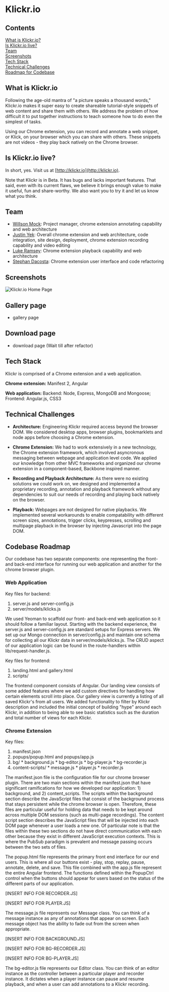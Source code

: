 # Klickr.io

## Contents  
[What is Klickr.io?](#about)  
[Is Klickr.io live?](#live)  
[Team](#team)  
[Screenshots](#screenshots)  
[Tech Stack](#techstack)  
[Technical Challenges](#challenges)  
[Roadmap for Codebase](#roadmap)  

## <a name="about"/> What is Klickr.io

Following the age-old mantra of "a picture speaks a thousand words," Klickr.io makes it super easy to create shareable tutorial-style snippets of web content and share them with others. We address the problem of how difficult it to put together instructions to teach someone how to do even the simplest of tasks.

Using our Chrome extension, you can record and annotate a web snippet, or Klick, on your browser which you can share with others. These snippets are not videos - they play back natively on the Chrome browser.

## <a name="live"/> Is Klickr.io live?

In short, yes. Visit us at [http://klickr.io](http://klickr.io).

Note that Klickr is in Beta. It has bugs and lacks important features. That said, even with its current flaws, we believe it brings enough value to make it useful, fun and share-worthy. We also want you to try it and let us know what you think.

## <a name="team"/> Team

* [Willson Mock](https://medium.com/@fay_jai): Project manager, chrome extension annotating capability and web architecture
* [Justin Yek](http://www.penguinhustle.com/blog): Overall chrome extension and web architecture, code integration, site design, deployment, chrome extension recording capability and video editing
* [Luke Ramsey](https://github.com/lramsey): Chrome extension playback capability and web architecture
* [Stephan Dacosta](https://github.com/stephandacosta): Chrome extension user interface and code refactoring

## <a name="screenshots"/> Screenshots

![Klickr.io Home Page](https://raw.github.com/klickr/klickr/master/app/images/klickrio-home-page.png)

## Gallery page
- gallery page

## Download page
- download page
(Wait till after refactor)

## <a name="techstack"/> Tech Stack

Klickr is comprised of a Chrome extension and a web application.

**Chrome extension:** Manifest 2, Angular

**Web application:** Backend: Node, Express, MongoDB and Mongoose; Frontend: Angular.js, CSS3

## <a name="challenges"/> Technical Challenges

* **Architecture:** Engineering Klickr required access beyond the browser DOM. We considered desktop apps, browser plugins, bookmarklets and node apps before choosing a Chrome extension.

* **Chrome Extension:** We had to work extensively in a new technology, the Chrome extension framework, which involved asyncronous messaging between webpage and application level code. We applied our knowledge from other MVC frameworks and organized our chrome extension in a component-based, Backbone inspired manner. 

* **Recording and Playback Architecture:** As there were no existing solutions we could work on, we designed and implemented a proprietary recording, annotation and playback framework without any dependencies to suit our needs of recording and playing back natively on the browser.

* **Playback:** Webpages are not designed for native playbacks. We implemented several workarounds to enable compatability with different screen sizes, annotations, trigger clicks, keypresses, scrolling and multipage playback in the browser by injecting Javascript into the page DOM.

## <a name="roadmap"/> Codebase Roadmap
Our codebase has two separate components: one representing the front- and back-end interface
for running our web application and another for the chrome browser plugin.

### Web Application
Key files for backend:

  1. server.js and server-config.js
  2. server/models/klicks.js

We used Yeoman to scaffold our front- and back-end web application so it should follow a
familiar layout. Starting with the backend experience, the server.js and server-config.js
are standard setups for Express servers. We set up our Mongo connection in server/config.js
and maintain one schema for collecting all our Klickr data in server/models/klicks.js. 
The CRUD aspect of our application logic can be found in the route-handlers within
lib/request-handler.js. 

Key files for frontend:
  
  1. landing.html and gallery.html
  2. scripts/

The frontend component consists of Angular. Our landing view consists of some added 
features where we add custom directives for handling how certain elements scroll into 
place. Our gallery view is currently a listing of all saved Klickr's from all users. 
We added functionality to filter by Klickr description and included the initial concept
of building "hype" around each Klickr, in addition to being able to  see basic statistics 
such as the duration and total number of views for each Klickr.

### Chrome Extension
Key files:

  1. manifest.json
  2. popups/popup.html and popups/app.js
  3. bg/
    * background.js
    * bg-editor.js
    * bg-player.js
    * bg-recorder.js
  4. content-scripts/
    * message.js
    * player.js
    * recorder.js

The manifest.json file is the configuration file for our chrome browser plugin. There are two main sections within the manifest.json that have significant ramifications for how we developed our application: 1) background, and 2) content_scripts. The scripts within the background section describe the JavaScript files that consist of the background process that stays persistent while the chrome browser is open. Therefore, these files are particular useful for holding data that needs to be kept around across multiple DOM sessions (such as multi-page recordings). The content script section describes the JavaScript files that will be injected into each DOM page whenever a user loads a new one. Of particular note is that the files within these two sections do not have direct communication with each other because they exist in different JavaScript execution contexts. This is where the PubSub paradigm is prevalent and message passing occurs between the two sets of files.

The popup.html file represents the primary front end interface for our end users. This is where all our buttons exist - play, stop, replay, pause, annotate, delete, and save. This file combined with the app.js file represent the entire Angular frontend. The functions defined within the PopupCtrl control when the buttons should appear for users 
based on the status of the different parts of our application.

[INSERT INFO FOR RECORDER.JS]

[INSERT INFO FOR PLAYER.JS]

The message.js file represents our Message class.  You can think of a message instance as 
any of annotations that appear on screen. Each message object has the ability to fade out
from the screen when appropriate.

[INSERT INFO FOR BACKGROUND.JS]

[INSERT INFO FOR BG-RECORDER.JS]

[INSERT INFO FOR BG-PLAYER.JS]

The bg-editor.js file represents our Editor class. You can think of an editor instance 
as the controller between a particular player and recorder instance. It dictates when
a player instance can pause and resume playback, and when a user can add annotations
to a Klickr recording.
